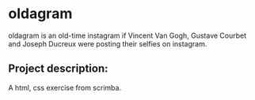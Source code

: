 # oldagram

oldagram is an old-time instagram if Vincent Van Gogh, Gustave Courbet and Joseph Ducreux were posting their selfies on instagram. 

## Project description: 

A html, css exercise from scrimba. 
